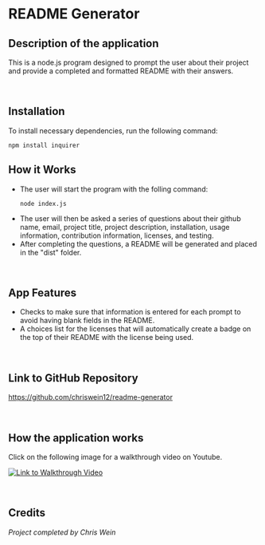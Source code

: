 # README Generator

## Description of the application
This is a node.js program designed to prompt the user about their project and provide a completed and formatted README with their answers.

<br/>

## Installation
To install necessary dependencies, run the following command:

```
npm install inquirer
```

## How it Works
* The user will start the program with the folling command:
    ```
    node index.js
    ```
* The user will then be asked a series of questions about their github name, email, project title, project description, installation, usage information, contribution information, licenses, and testing.
* After completing the questions, a README will be generated and placed in the "dist" folder.

<br/>

## App Features
* Checks to make sure that information is entered for each prompt to avoid having blank fields in the README.
* A choices list for the licenses that will automatically create a badge on the top of their README with the license being used.
  
<br/>

## Link to GitHub Repository
https://github.com/chriswein12/readme-generator

<br/>

## How the application works
Click on the following image for a walkthrough video on Youtube.

[![Link to Walkthrough Video](http://img.youtube.com/vi/uye17XUCnNc/0.jpg)](http://www.youtube.com/watch?v=uye17XUCnNc "README Generator with Node.js")


<br/>

## Credits

*Project completed by Chris Wein*